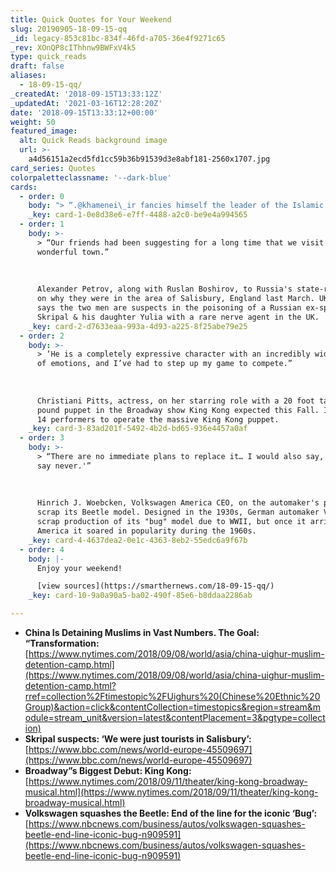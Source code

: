 ```yaml
---
title: Quick Quotes for Your Weekend
slug: 20190905-18-09-15-qq
_id: legacy-853c81bc-834f-46fd-a705-36e4f9271c65
_rev: XOnQP8cIThhnw9BWFxV4k5
type: quick_reads
draft: false
aliases:
  - 18-09-15-qq/
_createdAt: '2018-09-15T13:33:12Z'
_updatedAt: '2021-03-16T12:28:20Z'
date: '2018-09-15T13:33:12+00:00'
weight: 50
featured_image:
  alt: Quick Reads background image
  url: >-
    a4d56151a2ecd5fd1cc59b36b91539d3e8abf181-2560x1707.jpg
card_series: Quotes
colorpaletteclassname: '--dark-blue'
cards:
  - order: 0
    body: "> “.@khamenei\_ir fancies himself the leader of the Islamic world, but his regime has been totally silent as Chinaa\x14the top buyer of #Iran’s oila\x14has persecuted and detained hundreds of thousands of its Muslim citizens.”  \n  \n  \n  \nSec. of State Mike Pompeo addressing the leader of Iran in a tweet as the UN reports China holds at least 1 million Uighur Muslims in detention camps to reportedly get them to renounce Islam. China denies this practice."
    _key: card-1-0e8d38e6-e7ff-4488-a2c0-be9e4a994565
  - order: 1
    body: >-
      > “Our friends had been suggesting for a long time that we visit this
      wonderful town.”  
        
        
        
      Alexander Petrov, along with Ruslan Boshirov, to Russia's state-run RT TV
      on why they were in the area of Salisbury, England last March. UK gov't
      says the two men are suspects in the poisoning of a Russian ex-spy Sergei
      Skripal & his daughter Yulia with a rare nerve agent in the UK.
    _key: card-2-d7633eaa-993a-4d93-a225-8f25abe79e25
  - order: 2
    body: >-
      > ‘He is a completely expressive character with an incredibly wide range
      of emotions, and I’ve had to step up my game to compete.”  
        
        
        
      Christiani Pitts, actress, on her starring role with a 20 foot tall, 2,000
      pound puppet in the Broadway show King Kong expected this Fall. It takes
      14 performers to operate the massive King Kong puppet.
    _key: card-3-83ad201f-5492-4b2d-bd65-936e4457a0af
  - order: 3
    body: >-
      > “There are no immediate plans to replace it… I would also say, ‘Never
      say never.'”  
        
        
        
      Hinrich J. Woebcken, Volkswagen America CEO, on the automaker's plans to
      scrap its Beetle model. Designed in the 1930s, German automaker VW had to
      scrap production of its "bug" model due to WWII, but once it arrived in
      America it soared in popularity during the 1960s.
    _key: card-4-4637dea2-0e1c-4363-8eb2-55edc6a9f67b
  - order: 4
    body: |-
      Enjoy your weekend!

      [view sources](https://smarthernews.com/18-09-15-qq/)
    _key: card-10-9a0a90a5-ba02-490f-85e6-b8ddaa2286ab

---
```

* **China Is Detaining Muslims in Vast Numbers. The Goal: “Transformation:**  
[https://www.nytimes.com/2018/09/08/world/asia/china-uighur-muslim-detention-camp.html](https://www.nytimes.com/2018/09/08/world/asia/china-uighur-muslim-detention-camp.html?rref=collection%2Ftimestopic%2FUighurs%20(Chinese%20Ethnic%20Group)&action=click&contentCollection=timestopics&region=stream&module=stream_unit&version=latest&contentPlacement=3&pgtype=collection)
* **Skripal suspects: ‘We were just tourists in Salisbury’:**  
[https://www.bbc.com/news/world-europe-45509697](https://www.bbc.com/news/world-europe-45509697)
* **Broadway”s Biggest Debut: King Kong:**  
[https://www.nytimes.com/2018/09/11/theater/king-kong-broadway-musical.html](https://www.nytimes.com/2018/09/11/theater/king-kong-broadway-musical.html)
* **Volkswagen squashes the Beetle: End of the line for the iconic ‘Bug’:**  
[https://www.nbcnews.com/business/autos/volkswagen-squashes-beetle-end-line-iconic-bug-n909591](https://www.nbcnews.com/business/autos/volkswagen-squashes-beetle-end-line-iconic-bug-n909591)